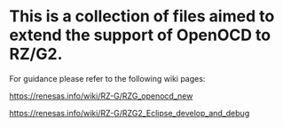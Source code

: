 # This is a collection of files aimed to extend the support of OpenOCD to RZ/G2.

For guidance please refer to the following wiki pages:

https://renesas.info/wiki/RZ-G/RZG_openocd_new

https://renesas.info/wiki/RZ-G/RZG2_Eclipse_develop_and_debug

